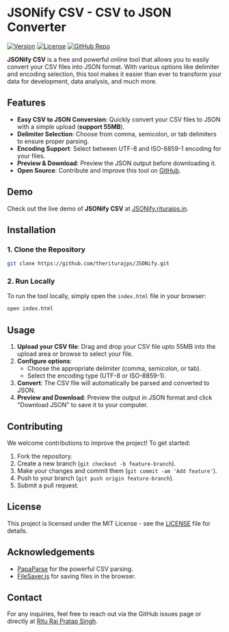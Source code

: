 # JSONify CSV - CSV to JSON Converter

[![Version](https://img.shields.io/badge/version-1.0.0-blue)](https://github.com/theriturajps/JSONify)
[![License](https://img.shields.io/badge/license-MIT-green)](https://github.com/theriturajps/JSONify/LICENSE)
[![GitHub Repo](https://img.shields.io/badge/GitHub-Repo-blue?logo=github)](https://github.com/theriturajps/JSONify)

**JSONify CSV** is a free and powerful online tool that allows you to easily convert your CSV files into JSON format. With various options like delimiter and encoding selection, this tool makes it easier than ever to transform your data for development, data analysis, and much more.

## Features

- **Easy CSV to JSON Conversion**: Quickly convert your CSV files to JSON with a simple upload (**support 55MB**).
- **Delimiter Selection**: Choose from comma, semicolon, or tab delimiters to ensure proper parsing.
- **Encoding Support**: Select between UTF-8 and ISO-8859-1 encoding for your files.
- **Preview & Download**: Preview the JSON output before downloading it.
- **Open Source**: Contribute and improve this tool on [GitHub](https://github.com/theriturajps/JSONify).

## Demo

Check out the live demo of **JSONify CSV** at [JSONify.riturajps.in](https://jsonify.exonoob.in/).

## Installation

### 1. Clone the Repository

```bash
git clone https://github.com/theriturajps/JSONify.git
```

### 2. Run Locally

To run the tool locally, simply open the `index.html` file in your browser:

```bash
open index.html
```

## Usage

1. **Upload your CSV file**: Drag and drop your CSV file upto 55MB into the upload area or browse to select your file.
2. **Configure options**:
   - Choose the appropriate delimiter (comma, semicolon, or tab).
   - Select the encoding type (UTF-8 or ISO-8859-1).
3. **Convert**: The CSV file will automatically be parsed and converted to JSON.
4. **Preview and Download**: Preview the output in JSON format and click "Download JSON" to save it to your computer.

## Contributing

We welcome contributions to improve the project! To get started:

1. Fork the repository.
2. Create a new branch (`git checkout -b feature-branch`).
3. Make your changes and commit them (`git commit -am 'Add feature'`).
4. Push to your branch (`git push origin feature-branch`).
5. Submit a pull request.

## License

This project is licensed under the MIT License - see the [LICENSE](LICENSE) file for details.

## Acknowledgements

- [PapaParse](https://www.papaparse.com/) for the powerful CSV parsing.
- [FileSaver.js](https://github.com/eligrey/FileSaver.js/) for saving files in the browser.

## Contact

For any inquiries, feel free to reach out via the GitHub issues page or directly at [Ritu Raj Pratap Singh](https://www.instagram.com/riturajps).
